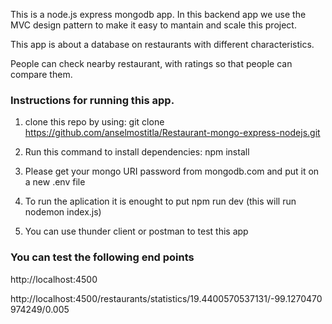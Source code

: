 
This is a node.js express mongodb app. In this backend app we use the MVC design pattern to make it easy to mantain and scale this project.

This app is about a database on restaurants with different characteristics. 

People can check nearby restaurant, with ratings so that people can compare them.


### Instructions for running this app.

1) clone this repo by using:
git clone https://github.com/anselmostitla/Restaurant-mongo-express-nodejs.git

2) Run this command to install dependencies:
npm install

3) Please get your mongo URI password from mongodb.com and put it on a new .env file

4) To run the aplication it is enought to put
npm run dev (this will run nodemon index.js)

5) You can use thunder client or postman to test this app

### You can test the following end points

http://localhost:4500

http://localhost:4500/restaurants/statistics/19.4400570537131/-99.1270470974249/0.005